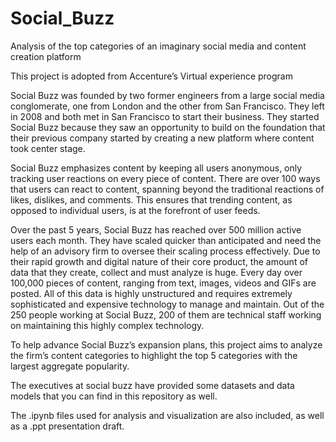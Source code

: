 # Social_Buzz
Analysis of the top categories of an imaginary social media and content creation platform

This project is adopted from Accenture’s Virtual experience program

Social Buzz was founded by two former engineers from a large social media conglomerate,
one from London and the other from San Francisco. They left in 2008 and both met in San
Francisco to start their business. They started Social Buzz because they saw an opportunity
to build on the foundation that their previous company started by creating a new platform
where content took center stage.

Social Buzz emphasizes content by keeping all users anonymous, only tracking user
reactions on every piece of content. There are over 100 ways that users can react to
content, spanning beyond the traditional reactions of likes, dislikes, and comments. This
ensures that trending content, as opposed to individual users, is at the forefront of user
feeds.

Over the past 5 years, Social Buzz has reached over 500 million active users each month.
They have scaled quicker than anticipated and need the help of an advisory firm to oversee
their scaling process effectively. Due to their rapid growth and digital nature of their core
product, the amount of data that they create, collect and must analyze is huge. Every day
over 100,000 pieces of content, ranging from text, images, videos and GIFs are posted. All of
this data is highly unstructured and requires extremely sophisticated and expensive
technology to manage and maintain. Out of the 250 people working at Social Buzz, 200 of
them are technical staff working on maintaining this highly complex technology.

To help advance Social Buzz’s expansion plans, this project aims to analyze the firm’s
content categories to highlight the top 5 categories with the largest aggregate popularity.

The executives at social buzz have provided some datasets and data models that you can
find in this repository as well.

The .ipynb files used for analysis and visualization are also included, as well as a .ppt
presentation draft.
